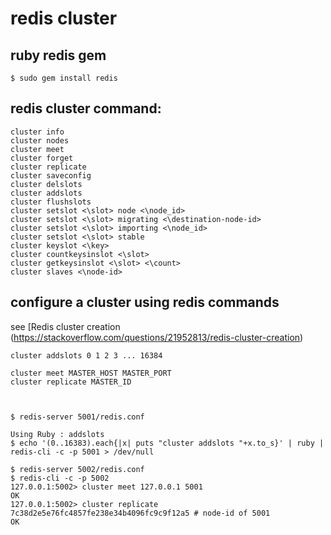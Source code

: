# redis cluster

## ruby redis gem

``` shell
$ sudo gem install redis
```

## redis cluster command:

``` shell
cluster info
cluster nodes
cluster meet
cluster forget
cluster replicate
cluster saveconfig
cluster delslots
cluster addslots
cluster flushslots
cluster setslot <\slot> node <\node_id>
cluster setslot <\slot> migrating <\destination-node-id>
cluster setslot <\slot> importing <\node_id>
cluster setslot <\slot> stable
cluster keyslot <\key>
cluster countkeysinslot <\slot>
cluster getkeysinslot <\slot> <\count>
cluster slaves <\node-id>

```

## configure a cluster using redis commands
see [Redis cluster creation (https://stackoverflow.com/questions/21952813/redis-cluster-creation)

``` shell
cluster addslots 0 1 2 3 ... 16384

cluster meet MASTER_HOST MASTER_PORT
cluster replicate MASTER_ID



$ redis-server 5001/redis.conf

Using Ruby : addslots
$ echo '(0..16383).each{|x| puts "cluster addslots "+x.to_s}' | ruby | redis-cli -c -p 5001 > /dev/null

$ redis-server 5002/redis.conf
$ redis-cli -c -p 5002
127.0.0.1:5002> cluster meet 127.0.0.1 5001
OK
127.0.0.1:5002> cluster replicate 7c38d2e5e76fc4857fe238e34b4096fc9c9f12a5 # node-id of 5001
OK

```

